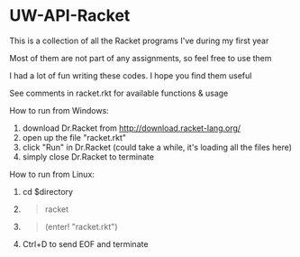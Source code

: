 # UW-API-Racket

This is a collection of all the Racket programs I've during my first year

Most of them are not part of any assignments, so feel free to use them

I had a lot of fun writing these codes. I hope you find them useful



See comments in racket.rkt for available functions & usage


How to run from Windows:

1. download Dr.Racket from http://download.racket-lang.org/
2. open up the file "racket.rkt"
3. click "Run" in Dr.Racket (could take a while, it's loading all the files here)
4. simply close Dr.Racket to terminate


How to run from Linux:

1. cd $directory
2. >racket
3. >(enter! "racket.rkt")
4. Ctrl+D to send EOF and terminate

